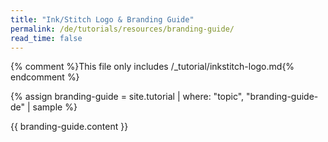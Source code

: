 ```yaml
---
title: "Ink/Stitch Logo & Branding Guide"
permalink: /de/tutorials/resources/branding-guide/
read_time: false
---
```

{% comment %}This file only includes /_tutorial/inkstitch-logo.md{% endcomment %}

{% assign branding-guide = site.tutorial | where: "topic", "branding-guide-de" | sample %}

{{ branding-guide.content }}
